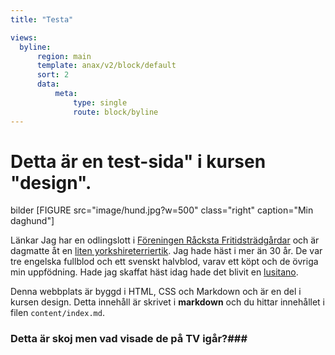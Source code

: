 ```yaml
---
title: "Testa"

views:
  byline:
      region: main
      template: anax/v2/block/default
      sort: 2
      data:
          meta:
              type: single
              route: block/byline
---
```


Detta är en test-sida" i kursen "design".
==============================================

bilder
[FIGURE src="image/hund.jpg?w=500" class="right" caption="Min daghund"]

Länkar
Jag har en odlingslott i [Föreningen Råcksta Fritidsträdgårdar](https://rackstakoloni.se/) och är dagmatte åt en [liten yorkshireterriertik](https://www.skk.se/sv/hundraser/yorkshireterrier/).
Jag hade häst i mer än 30 år. De var tre engelska fullblod och ett svenskt halvblod, varav ett köpt och de övriga min uppfödning.
Hade jag skaffat häst idag hade det blivit en [lusitano](http://www.cavalo-lusitano.com/).

Denna webbplats är byggd i HTML, CSS och Markdown och är en del i kursen design.
Detta innehåll är skrivet i **markdown** och du hittar innehållet i filen `content/index.md`.

### Detta är skoj men vad visade de på TV igår?###
